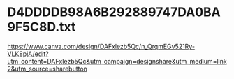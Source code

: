 # D4DDDDB98A6B292889747DA0BA9F5C8D.txt
https://www.canva.com/design/DAFxlezb5Qc/n_QrqmEGv521Ry-VLK8pjA/edit?utm_content=DAFxlezb5Qc&utm_campaign=designshare&utm_medium=link2&utm_source=sharebutton
